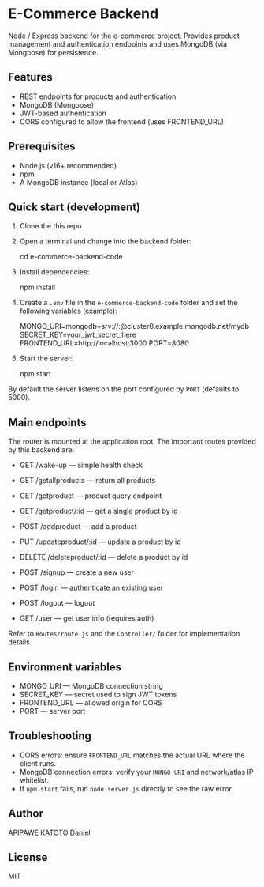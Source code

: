 # E-Commerce Backend

Node / Express backend for the e-commerce project. Provides product management and authentication endpoints and uses MongoDB (via Mongoose) for persistence.

## Features
- REST endpoints for products and authentication
- MongoDB (Mongoose)
- JWT-based authentication
- CORS configured to allow the frontend (uses FRONTEND_URL)

## Prerequisites
- Node.js (v16+ recommended)
- npm
- A MongoDB instance (local or Atlas)

## Quick start (development)
1. Clone the this repo 

2. Open a terminal and change into the backend folder:

	cd e-commerce-backend-code

3. Install dependencies:

	npm install

4. Create a `.env` file in the `e-commerce-backend-code` folder and set the following variables (example):

	MONGO_URI=mongodb+srv://<user>:<password>@cluster0.example.mongodb.net/mydb
	SECRET_KEY=your_jwt_secret_here 
	FRONTEND_URL=http://localhost:3000
	PORT=8080

5. Start the server:

	npm start

By default the server listens on the port configured by `PORT` (defaults to 5000).

## Main endpoints
The router is mounted at the application root. The important routes provided by this backend are:

- GET  /wake-up — simple health check
- GET  /getallproducts — return all products
- GET  /getproduct — product query endpoint
- GET  /getproduct/:id — get a single product by id
- POST /addproduct — add a product
- PUT  /updateproduct/:id — update a product by id
- DELETE /deleteproduct/:id — delete a product by id

- POST /signup — create a new user
- POST /login — authenticate an existing user
- POST /logout — logout
- GET  /user — get user info (requires auth)

Refer to `Routes/route.js` and the `Controller/` folder for implementation details.

## Environment variables
- MONGO_URI — MongoDB connection string
- SECRET_KEY — secret used to sign JWT tokens
- FRONTEND_URL — allowed origin for CORS
- PORT — server port

## Troubleshooting
- CORS errors: ensure `FRONTEND_URL` matches the actual URL where the client runs.
- MongoDB connection errors: verify your `MONGO_URI` and network/atlas IP whitelist.
- If `npm start` fails, run `node server.js` directly to see the raw error.

## Author
APIPAWE KATOTO Daniel

## License
MIT
